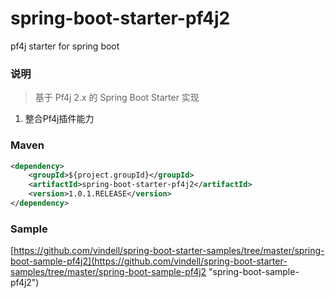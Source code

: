 # spring-boot-starter-pf4j2
pf4j starter for spring boot

### 说明


 > 基于 Pf4j 2.x 的 Spring Boot Starter 实现

1. 整合Pf4j插件能力

### Maven

``` xml
<dependency>
	<groupId>${project.groupId}</groupId>
	<artifactId>spring-boot-starter-pf4j2</artifactId>
	<version>1.0.1.RELEASE</version>
</dependency>
```

### Sample

[https://github.com/vindell/spring-boot-starter-samples/tree/master/spring-boot-sample-pf4j2](https://github.com/vindell/spring-boot-starter-samples/tree/master/spring-boot-sample-pf4j2 "spring-boot-sample-pf4j2")

